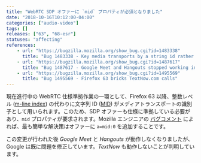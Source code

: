 ```yaml
---
title: "WebRTC SDP オファーに `mid` プロパティが必須となりました"
date: "2018-10-16T10:12:00-04:00"
categories: ["audio-video"]
tags: []
releases: ["63", "68-esr"]
statuses: "affecting"
references:
    - url: "https://bugzilla.mozilla.org/show_bug.cgi?id=1483338"
      title: "Bug 1483338 - Key media transports by a string id rather than level"
    - url: "https://bugzilla.mozilla.org/show_bug.cgi?id=1487617"
      title: "Bug 1487617 - Google Meet and Hangouts stopped working in Firefox 63"
    - url: "https://bugzilla.mozilla.org/show_bug.cgi?id=1495569"
      title: "Bug 1495569 - Firefox 63 bricks TextNow.com calls"
---
```

現在進行中の WebRTC 仕様準拠作業の一環として、Firefox 63 以降、整数レベル ([m-line index](https://developer.mozilla.org/docs/Web/API/RTCIceCandidate/sdpMLineIndex)) の代わりに文字列 ID ([MID](https://developer.mozilla.org/docs/Web/API/RTCIceCandidate/sdpMid)) がメディアトランスポートの識別子として用いられます。このため、SDP オファーも仕様に準拠している必要があり、`mid` プロパティが要求されます。Mozilla エンジニアの [バグコメント](https://bugzilla.mozilla.org/show_bug.cgi?id=1495569#c17) によれば、最も簡単な解決策はオファーに `a=mid:0` を追加することです。

この変更が行われた後 *Google Meet* と *Hangouts* が動作しなくなりましたが、Google は既に問題を修正しています。*TextNow* も動作しないことが判明しています。
